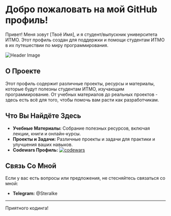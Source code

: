 # Добро пожаловать на мой GitHub профиль!

Привет! Меня зовут [Твоё Имя], и я студент/выпускник университета ИТМО. Этот профиль создан для поддержки и помощи студентам ИТМО в их путешествии по миру программирования.

![Header Image](ссылка-на-твоё-изображение)

## О Проекте

Этот профиль содержит различные проекты, ресурсы и материалы, которые будут полезны студентам ИТМО, изучающим программирование. От учебных материалов до реальных проектов - здесь есть всё для того, чтобы помочь вам расти как разработчикам.

## Что Вы Найдёте Здесь

- **Учебные Материалы:** Собрание полезных ресурсов, включая лекции, книги и онлайн-курсы.
- **Проекты и Задачи:** Различные проекты и задачи для практики и улучшения ваших навыков.
- **Codewars Профиль:**
[![codewars](https://www.codewars.com/users/Steralka/badges/large)](https://www.codewars.com/users/Steralka)

## Связь Со Мной

Если у вас есть вопросы или предложения, не стесняйтесь связаться со мной:

- **Telegram:** @Steralke

---

Приятного кодинга!
